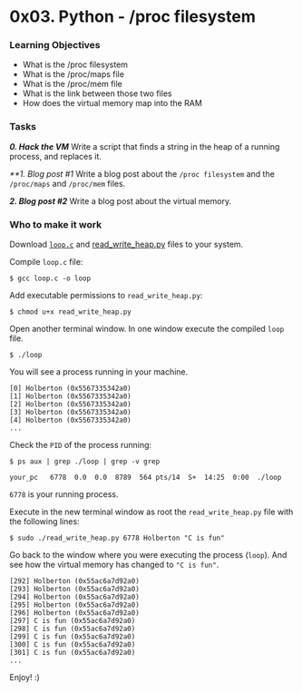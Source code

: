 # 0x03. Python - /proc filesystem

### Learning Objectives

- What is the /proc filesystem
- What is the /proc/maps file
- What is the /proc/mem file
- What is the link between those two files
- How does the virtual memory map into the RAM

### Tasks

_**0. Hack the VM**_
Write a script that finds a string in the heap of a running process, and replaces it.

_**1. Blog post #1_
Write a blog post about the `/proc filesystem` and the `/proc/maps` and `/proc/mem` files.

_**2. Blog post #2**_
Write a blog post about the virtual memory.

### Who to make it work

Download [`loop.c`](https://raw.githubusercontent.com/lh1008/holbertonschool-system_linux/main/0x03-proc_filesystem/holberton.c) and [read_write_heap.py](https://raw.githubusercontent.com/lh1008/holbertonschool-system_linux/main/0x03-proc_filesystem/read_write_heap.py) files to your system.

Compile `loop.c` file:

`$ gcc loop.c -o loop`

Add executable permissions to `read_write_heap.py`:

`$ chmod u+x read_write_heap.py`

Open another terminal window. In one window execute the compiled `loop` file.

`$ ./loop`


You will see a process running in your machine.

```
[0] Holberton (0x5567335342a0)
[1] Holberton (0x5567335342a0)
[2] Holberton (0x5567335342a0)
[3] Holberton (0x5567335342a0)
[4] Holberton (0x5567335342a0)
...
```

Check the `PID` of the process running:

`$ ps aux | grep ./loop | grep -v grep`

```
your_pc   6778  0.0  0.0  8789  564 pts/14  S+  14:25  0:00  ./loop
```
`6778` is your running process.

Execute in the new terminal window as root the `read_write_heap.py` file with the following lines:

`$ sudo ./read_write_heap.py 6778 Holberton "C is fun"`

Go back to the window where you were executing the process (`loop`). And see how the virtual memory has changed to `"C is fun"`.

```
[292] Holberton (0x55ac6a7d92a0)
[293] Holberton (0x55ac6a7d92a0)
[294] Holberton (0x55ac6a7d92a0)
[295] Holberton (0x55ac6a7d92a0)
[296] Holberton (0x55ac6a7d92a0)
[297] C is fun (0x55ac6a7d92a0)
[298] C is fun (0x55ac6a7d92a0)
[299] C is fun (0x55ac6a7d92a0)
[300] C is fun (0x55ac6a7d92a0)
[301] C is fun (0x55ac6a7d92a0)
...
```

Enjoy! :)
